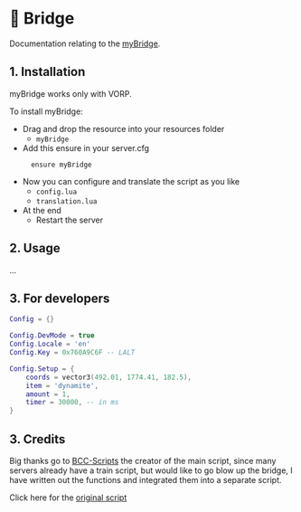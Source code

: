 # 🌉 Bridge
Documentation relating to the [myBridge](https://github.com/Emotion06/myBridge).

## 1. Installation
myBridge works only with VORP. 

To install myBridge:
- Drag and drop the resource into your resources folder
  - `myBridge`
- Add this ensure in your server.cfg
  ```
    ensure myBridge
  ```
- Now you can configure and translate the script as you like
  - `config.lua`
  - `translation.lua`
- At the end
  - Restart the server

## 2. Usage
...

## 3. For developers
```lua
Config = {}

Config.DevMode = true
Config.Locale = 'en'
Config.Key = 0x760A9C6F -- LALT

Config.Setup = {
    coords = vector3(492.01, 1774.41, 182.5),
    item = 'dynamite',
    amount = 1,
    timer = 30000, -- in ms
}
```

## 3. Credits
Big thanks go to [BCC-Scripts](https://github.com/BryceCanyonCounty) the creator of the main script, since many servers already have a train script, but would like to go blow up the bridge, I have written out the functions and integrated them into a separate script.

Click here for the [original script](https://github.com/BryceCanyonCounty/bcc-train)
